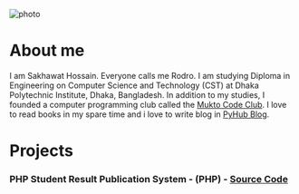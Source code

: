 ![photo](https://github.com/[sh-rodro/sh-rodro.github.io/blob/main/photo.jpg?raw=true)

# About me

I am Sakhawat Hossain. Everyone calls me Rodro. I am studying Diploma in Engineering on Computer Science and Technology (CST) at Dhaka Polytechnic Institute, Dhaka, Bangladesh. In addition to my studies, I founded a computer programming club called the <a href="https://mukto-code-club.github.io">Mukto Code Club</a>. I love to read books in my spare time and i love to write blog in <a href="https://pyhub-blog.com">PyHub Blog</a>.

# Projects 

### PHP Student Result Publication System - (PHP) - <a href="https://github.com/sh-rodro/PHP-Student-Result-Publication-System">Source Code</a>
